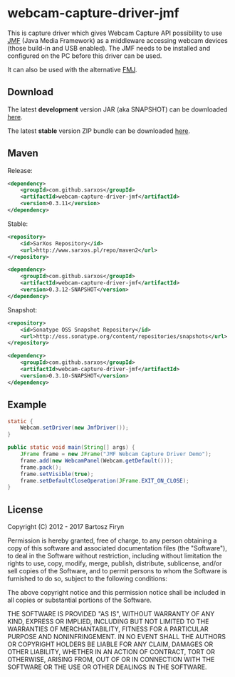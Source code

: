 # webcam-capture-driver-jmf

This is capture driver which gives Webcam Capture API
possibility to use [JMF](http://www.oracle.com/technetwork/java/javase/download-142937.html)
(Java Media Framework) as a middleware accessing webcam devices 
(those build-in and USB enabled). The JMF needs to be installed 
and configured on the PC before this driver can be used.

It can also be used with the alternative [FMJ](http://fmj-sf.net/).

## Download

The latest **development** version JAR (aka SNAPSHOT) can be downloaded [here](https://oss.sonatype.org/content/repositories/snapshots/com/github/sarxos/webcam-capture-driver-jmf/0.3.12-SNAPSHOT/webcam-capture-driver-jmf-0.3.12-20171213.184548-7.jar).

The latest **stable** version ZIP bundle can be downloaded [here](http://repo.sarxos.pl/maven2/com/github/sarxos/webcam-capture-driver-jmf/0.3.11/webcam-capture-driver-jmf-0.3.11-dist.zip).


## Maven

Release:

```xml
<dependency>
	<groupId>com.github.sarxos</groupId>
	<artifactId>webcam-capture-driver-jmf</artifactId>
	<version>0.3.11</version>
</dependency>
```

Stable:

```xml
<repository>
	<id>SarXos Repository</id>
	<url>http://www.sarxos.pl/repo/maven2</url>
</repository>
```
```xml
<dependency>
	<groupId>com.github.sarxos</groupId>
	<artifactId>webcam-capture-driver-jmf</artifactId>
	<version>0.3.12-SNAPSHOT</version>
</dependency>
```

Snapshot:

```xml
<repository>
    <id>Sonatype OSS Snapshot Repository</id>
    <url>http://oss.sonatype.org/content/repositories/snapshots</url>
</repository>
```
```xml
<dependency>
    <groupId>com.github.sarxos</groupId>
    <artifactId>webcam-capture-driver-jmf</artifactId>
    <version>0.3.10-SNAPSHOT</version>
</dependency>
```

## Example

```java
static {
	Webcam.setDriver(new JmfDriver());
}

public static void main(String[] args) {
	JFrame frame = new JFrame("JMF Webcam Capture Driver Demo");
	frame.add(new WebcamPanel(Webcam.getDefault()));
	frame.pack();
	frame.setVisible(true);
	frame.setDefaultCloseOperation(JFrame.EXIT_ON_CLOSE);
}
```

## License

Copyright (C) 2012 - 2017 Bartosz Firyn

Permission is hereby granted, free of charge, to any person obtaining a copy of this software and associated documentation files (the "Software"), to deal in the Software without restriction, including without limitation the rights to use, copy, modify, merge, publish, distribute, sublicense, and/or sell copies of the Software, and to permit persons to whom the Software is furnished to do so, subject to the following conditions:

The above copyright notice and this permission notice shall be included in all copies or substantial portions of the Software.

THE SOFTWARE IS PROVIDED "AS IS", WITHOUT WARRANTY OF ANY KIND, EXPRESS OR IMPLIED, INCLUDING BUT NOT LIMITED TO THE WARRANTIES OF MERCHANTABILITY, FITNESS FOR A PARTICULAR PURPOSE AND NONINFRINGEMENT. IN NO EVENT SHALL THE AUTHORS OR COPYRIGHT HOLDERS BE LIABLE FOR ANY CLAIM, DAMAGES OR OTHER LIABILITY, WHETHER IN AN ACTION OF CONTRACT, TORT OR OTHERWISE, ARISING FROM, OUT OF OR IN CONNECTION WITH THE SOFTWARE OR THE USE OR OTHER DEALINGS IN THE SOFTWARE.

